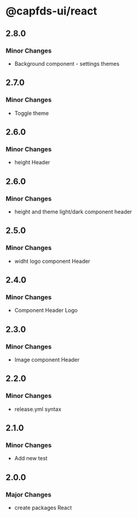 # @capfds-ui/react

## 2.8.0

### Minor Changes

- Background component - settings themes

## 2.7.0

### Minor Changes

- Toggle theme

## 2.6.0

### Minor Changes

- height Header

## 2.6.0

### Minor Changes

- height and theme light/dark component header

## 2.5.0

### Minor Changes

- widht logo component Header

## 2.4.0

### Minor Changes

- Component Header Logo

## 2.3.0

### Minor Changes

- Image component Header

## 2.2.0

### Minor Changes

- release.yml syntax

## 2.1.0

### Minor Changes

- Add new test

## 2.0.0

### Major Changes

- create packages React
